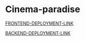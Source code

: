 # Cinema-paradise


[FRONTEND-DEPLOYMENT-LINK](https://Cinema-paradisefrontend.alex-evans22.repl.co)


[BACKEND-DEPLOYMENT-LINK](https://cinema-paradisebackend.alex-evans22.repl.co/)
